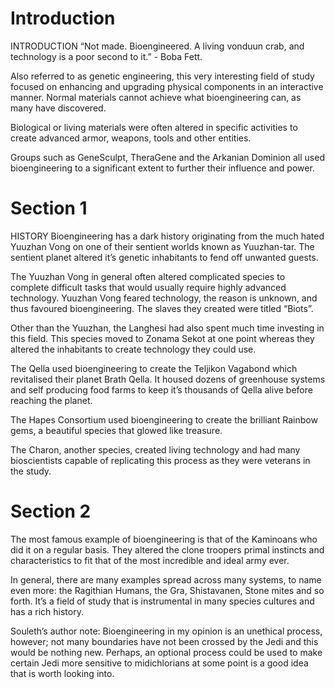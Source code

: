 # Introduction

INTRODUCTION
“Not made.
Bioengineered.
A living vonduun crab, and technology is a poor second to it.” - Boba Fett.

Also referred to as genetic engineering, this very interesting field of study focused on enhancing and upgrading physical components in an interactive manner.
Normal materials cannot achieve what bioengineering can, as many have discovered.

Biological or living materials were often altered in specific activities to create advanced armor, weapons, tools and other entities.

Groups such as GeneSculpt, TheraGene and the Arkanian Dominion all used bioengineering to a significant extent to further their influence and power.

# Section 1

HISTORY
Bioengineering has a dark history originating from the much hated Yuuzhan Vong on one of their sentient worlds known as Yuuzhan-tar.
The sentient planet altered it’s genetic inhabitants to fend off unwanted guests.

The Yuuzhan Vong in general often altered complicated species to complete difficult tasks that would usually require highly advanced technology.
Yuuzhan Vong feared technology, the reason is unknown, and thus favoured bioengineering.
The slaves they created were titled “Biots”.

Other than the Yuuzhan, the Langhesi had also spent much time investing in this field.
This species moved to Zonama Sekot at one point whereas they altered the inhabitants to create technology they could use.

The Qella used bioengineering to create the Teljikon Vagabond which revitalised their planet Brath Qella.
It housed dozens of greenhouse systems and self producing food farms to keep it’s thousands of Qella alive before reaching the planet.

The Hapes Consortium used bioengineering to create the brilliant Rainbow gems, a beautiful species that glowed like treasure.

The Charon, another species, created living technology and had many bioscientists capable of replicating this process as they were veterans in the study.

# Section 2

The most famous example of bioengineering is that of the Kaminoans who did it on a regular basis.
They altered the clone troopers primal instincts and characteristics to fit that of the most incredible and ideal army ever.

In general, there are many examples spread across many systems, to name even more: the Ragithian Humans, the Gra, Shistavanen, Stone mites and so forth.
It’s a field of study that is instrumental in many species cultures and has a rich history.

Souleth’s author note: Bioengineering in my opinion is an unethical process, however; not many boundaries have not been crossed by the Jedi and this would be nothing new.
Perhaps, an optional process could be used to make certain Jedi more sensitive to midichlorians at some point is a good idea that is worth looking into.
